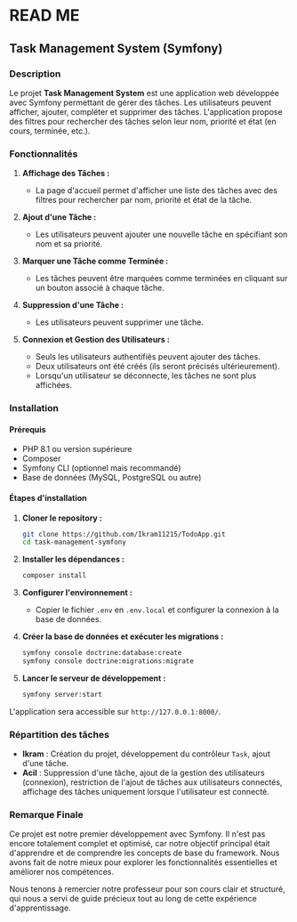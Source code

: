 # READ ME

## Task Management System (Symfony)

### Description

Le projet **Task Management System** est une application web développée avec Symfony permettant de gérer des tâches. Les utilisateurs peuvent afficher, ajouter, compléter et supprimer des tâches. L'application propose des filtres pour rechercher des tâches selon leur nom, priorité et état (en cours, terminée, etc.).

### Fonctionnalités

1. **Affichage des Tâches :**
   - La page d'accueil permet d'afficher une liste des tâches avec des filtres pour rechercher par nom, priorité et état de la tâche.
   
2. **Ajout d'une Tâche :**
   - Les utilisateurs peuvent ajouter une nouvelle tâche en spécifiant son nom et sa priorité.
   
3. **Marquer une Tâche comme Terminée :**
   - Les tâches peuvent être marquées comme terminées en cliquant sur un bouton associé à chaque tâche.
   
4. **Suppression d'une Tâche :**
   - Les utilisateurs peuvent supprimer une tâche.

5. **Connexion et Gestion des Utilisateurs :**
   - Seuls les utilisateurs authentifiés peuvent ajouter des tâches.
   - Deux utilisateurs ont été créés (ils seront précisés ultérieurement).
   - Lorsqu'un utilisateur se déconnecte, les tâches ne sont plus affichées.

### Installation

#### Prérequis

- PHP 8.1 ou version supérieure
- Composer
- Symfony CLI (optionnel mais recommandé)
- Base de données (MySQL, PostgreSQL ou autre)

#### Étapes d'installation

1. **Cloner le repository :**
   ```bash
   git clone https://github.com/Ikram11215/TodoApp.git
   cd task-management-symfony
   ```
2. **Installer les dépendances :**
   ```bash
   composer install
   ```
3. **Configurer l'environnement :**
   - Copier le fichier `.env` en `.env.local` et configurer la connexion à la base de données.

4. **Créer la base de données et exécuter les migrations :**
   ```bash
   symfony console doctrine:database:create
   symfony console doctrine:migrations:migrate
   ```

5. **Lancer le serveur de développement :**
   ```bash
   symfony server:start
   ```

L'application sera accessible sur `http://127.0.0.1:8000/`.

### Répartition des tâches

- **Ikram** : Création du projet, développement du contrôleur `Task`, ajout d'une tâche.
- **Acil** : Suppression d'une tâche, ajout de la gestion des utilisateurs (connexion), restriction de l'ajout de tâches aux utilisateurs connectés, affichage des tâches uniquement lorsque l'utilisateur est connecté.

### Remarque Finale

Ce projet est notre premier développement avec Symfony. Il n'est pas encore totalement complet et optimisé, car notre objectif principal était d'apprendre et de comprendre les concepts de base du framework. Nous avons fait de notre mieux pour explorer les fonctionnalités essentielles et améliorer nos compétences.

Nous tenons à remercier notre professeur pour son cours clair et structuré, qui nous a servi de guide précieux tout au long de cette expérience d'apprentissage.

